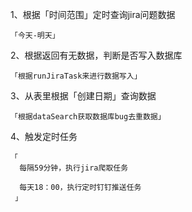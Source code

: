 1、根据「时间范围」定时查询jira问题数据
    
    「今天-明天」

2、根据返回有无数据，判断是否写入数据库
  
    「根据runJiraTask来进行数据写入」

3、从表里根据「创建日期」查询数据
     
    「根据dataSearch获取数据库bug去重数据」

4、触发定时任务
     
    「
      每隔59分钟，执行jira爬取任务

      每天18：00，执行定时钉钉推送任务
     」